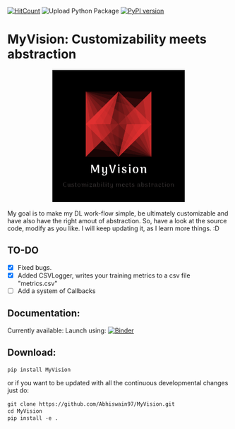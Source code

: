 [![HitCount](http://hits.dwyl.com/Abhiswain97/MyVision.svg)](http://hits.dwyl.com/Abhiswain97/MyVision) ![Upload Python Package](https://github.com/Abhiswain97/MyVision/workflows/Upload%20Python%20Package/badge.svg) [![PyPI version](https://badge.fury.io/py/MyVision.svg)](https://badge.fury.io/py/MyVision)

# MyVision: Customizability meets abstraction

<p align="center">
  <img src="https://github.com/Abhiswain97/MyVision/blob/master/logo.png" height="300" width="300">
</p>

My goal is to make my DL work-flow simple, be ultimately customizable and have also have the right amout of abstraction.
So, have a look at the source code, modify as you like. I will keep updating it, as I learn more things. :D 

## TO-DO
- [x] Fixed bugs.
- [x] Added CSVLogger, writes your training metrics to a csv file "metrics.csv"
- [ ] Add a system of Callbacks

## Documentation:

Currently available: Launch using: [![Binder](https://mybinder.org/badge_logo.svg)](https://mybinder.org/v2/gh/Abhiswain97/MyVision/master)

## Download:

```
pip install MyVision
```

or if you want to be updated with all the continuous developmental changes just do:

```
git clone https://github.com/Abhiswain97/MyVision.git
cd MyVision
pip install -e .
```

